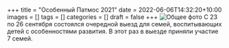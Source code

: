 +++
title = "Особенный Патмос 2021"
date = 2022-06-06T14:32:20+10:00
images = []
tags = []
categories = []
draft = false
+++
![Общее фото](../img/opatmos21.jpg)
С 23 по 26 сентября состоялся очередной выезд для семей, воспитывающих детей с особенностями развития.
В этот раз в выезде приняли участие 7 семей.
